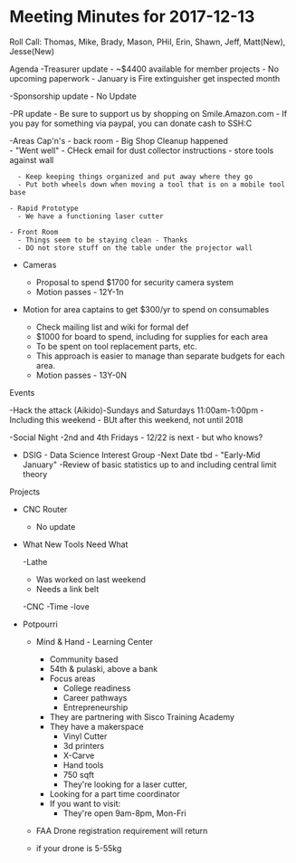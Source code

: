 Meeting Minutes for 2017-12-13
=============================
Roll Call: Thomas, Mike, Brady, Mason, PHil, Erin, Shawn, Jeff, Matt(New), Jesse(New)

Agenda
  -Treasurer update
    - ~$4400 available for member projects
    - No upcoming paperwork
    - January is Fire extinguisher get inspected month

  -Sponsorship update
    - No Update
 
  -PR update
    - Be sure to support us by shopping on Smile.Amazon.com
    - If you pay for something via paypal, you can donate cash to SSH:C

  -Areas Cap'n's
    - back room
      - Big Shop Cleanup happened      
        - "Went well"
        - CHeck email for dust collector instructions
        - store tools against wall 

      - Keep keeping things organized and put away where they go
      - Put both wheels down when moving a tool that is on a mobile tool base

    - Rapid Prototype
      - We have a functioning laser cutter
   
    - Front Room
      - Things seem to be staying clean - Thanks
      - DO not store stuff on the table under the projector wall
 

  - Cameras
    - Proposal to spend $1700 for security camera system
    - Motion passes - 12Y-1n

  - Motion for area captains to get $300/yr to spend on consumables
    - Check mailing list and wiki for formal def
    - $1000 for board to spend, including for supplies for each area
    - To be spent on tool replacement parts, etc.
    - This approach is easier to manage than separate budgets for each area.
    - Motion passes - 13Y-0N

 
Events
  
  -Hack the attack (Aikido)-Sundays and Saturdays 11:00am-1:00pm
    - Including this weekend
    - BUt after this weekend, not until 2018

  -Social Night
    -2nd and 4th Fridays
    - 12/22 is next - but who knows?


  - DSIG - Data Science Interest Group
        -Next Date tbd - "Early-Mid January"
        -Review of basic statistics up to and including central limit theory

  
Projects

  - CNC Router
    - No update
 
 
- What New Tools Need What

   -Lathe
     - Was worked on last weekend
     - Needs a link belt

    -CNC
      -Time
      -love
    
- Potpourri

  - Mind & Hand - Learning Center 
    - Community based
    - 54th & pulaski, above a bank
    - Focus areas
      - College readiness
      - Career pathways
      - Entrepreneurship
    - They are partnering with Sisco Training Academy
    - They have a makerspace
      - Vinyl Cutter
      - 3d printers
      - X-Carve
      - Hand tools
      - 750 sqft
      - They're looking for a laser cutter, 
    - Looking for a part time coordinator
    - If you want to visit:
      - They're open 9am-8pm, Mon-Fri
  
  - FAA Drone registration requirement will return 
   - if your drone is 5-55kg 





  